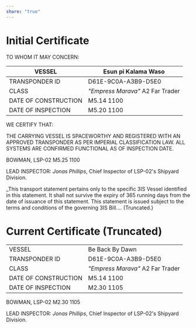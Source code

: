 ```yaml
---
share: "true"
---
```

# Initial Certificate
TO WHOM IT MAY CONCERN:

| VESSEL               | Esun pi Kalama Waso              |
| -------------------- | -------------------------------- |
| TRANSPONDER ID       | D61E-9C0A-A3B9-D5E0              |
| CLASS                | _"Empress Marava"_ A2 Far Trader |
| DATE OF CONSTRUCTION | M5.14 1100                       |
| DATE OF INSPECTION   | M5.20 1100                       |
WE CERTIFY THAT:

THE CARRYING VESSEL IS SPACEWORTHY AND REGISTERED WITH AN APPROVED TRANSPONDER AS PER IMPERIAL CLASSIFICATION LAW. ALL SYSTEMS ARE CONFIRMED FUNCTIONAL AS OF INSPECTION DATE.

BOWMAN, LSP-02 M5.25 1100

LEAD INSPECTOR: _Jonas Phillips_, Chief Inspector of LSP-02's Shipyard Division.

_This transport statement pertains only to the specific 3IS Vessel identified in this statement. It shall not survive the expiry of 365 running days from the date of issuance of this statement. This statement is issued subject to the terms and conditions of the governing 3IS Bill…. (Truncated.)
# Current Certificate (Truncated)

|                      |                                  |
| -------------------- | -------------------------------- |
| VESSEL               | Be Back By Dawn                  |
| TRANSPONDER ID       | D61E-9C0A-A3B9-D5E0              |
| CLASS                | _"Empress Marava"_ A2 Far Trader |
| DATE OF CONSTRUCTION | M5.14 1100                       |
| DATE OF INSPECTION   | M2.30 1105                       |

BOWMAN, LSP-02 M2.30 1105

LEAD INSPECTOR: _Jonas Phillips_, Chief Inspector of LSP-02's Shipyard Division.